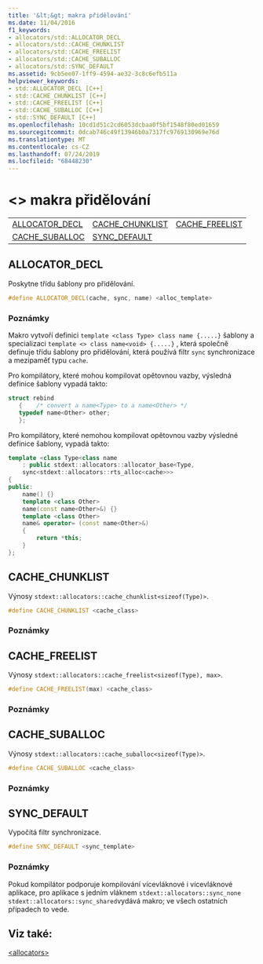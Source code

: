 ```yaml
---
title: '&lt;&gt; makra přidělování'
ms.date: 11/04/2016
f1_keywords:
- allocators/std::ALLOCATOR_DECL
- allocators/std::CACHE_CHUNKLIST
- allocators/std::CACHE_FREELIST
- allocators/std::CACHE_SUBALLOC
- allocators/std::SYNC_DEFAULT
ms.assetid: 9cb5ee07-1ff9-4594-ae32-3c8c6efb511a
helpviewer_keywords:
- std::ALLOCATOR_DECL [C++]
- std::CACHE_CHUNKLIST [C++]
- std::CACHE_FREELIST [C++]
- std::CACHE_SUBALLOC [C++]
- std::SYNC_DEFAULT [C++]
ms.openlocfilehash: 10cd1d51c2cd6053dcbaa0f5bf1548f80ed01659
ms.sourcegitcommit: 0dcab746c49f13946b0a7317fc9769130969e76d
ms.translationtype: MT
ms.contentlocale: cs-CZ
ms.lasthandoff: 07/24/2019
ms.locfileid: "68448230"
---
```

# <a name="ltallocatorsgt-macros"></a>&lt;&gt; makra přidělování

||||
|-|-|-|
|[ALLOCATOR_DECL](#allocator_decl)|[CACHE_CHUNKLIST](#cache_chunklist)|[CACHE_FREELIST](#cache_freelist)|
|[CACHE_SUBALLOC](#cache_suballoc)|[SYNC_DEFAULT](#sync_default)|

## <a name="allocator_decl"></a>ALLOCATOR_DECL

Poskytne třídu šablony pro přidělování.

```cpp
#define ALLOCATOR_DECL(cache, sync, name) <alloc_template>
```

### <a name="remarks"></a>Poznámky

Makro vytvoří definici `template <class Type> class name {.....}` šablony a specializaci `template <> class name<void> {.....}` , která společně definuje třídu šablony pro přidělování, která používá filtr `sync` synchronizace a mezipaměť typu `cache`.

Pro kompilátory, které mohou kompilovat opětovnou vazby, výsledná definice šablony vypadá takto:

```cpp
struct rebind
   {    /* convert a name<Type> to a name<Other> */
   typedef name<Other> other;
   };
```

Pro kompilátory, které nemohou kompilovat opětovnou vazby výsledné definice šablony, vypadá takto:

```cpp
template <class Type<class name
    : public stdext::allocators::allocator_base<Type,
    sync<stdext::allocators::rts_alloc<cache>>>
{
public:
    name() {}
    template <class Other>
    name(const name<Other>&) {}
    template <class Other>
    name& operator= (const name<Other>&)
    {
        return *this;
    }
};
```

## <a name="cache_chunklist"></a>CACHE_CHUNKLIST

Výnosy `stdext::allocators::cache_chunklist<sizeof(Type)>`.

```cpp
#define CACHE_CHUNKLIST <cache_class>
```

### <a name="remarks"></a>Poznámky

## <a name="cache_freelist"></a>CACHE_FREELIST

Výnosy `stdext::allocators::cache_freelist<sizeof(Type), max>`.

```cpp
#define CACHE_FREELIST(max) <cache_class>
```

### <a name="remarks"></a>Poznámky

## <a name="cache_suballoc"></a>  CACHE_SUBALLOC

Výnosy `stdext::allocators::cache_suballoc<sizeof(Type)>`.

```cpp
#define CACHE_SUBALLOC <cache_class>
```

### <a name="remarks"></a>Poznámky

## <a name="sync_default"></a>SYNC_DEFAULT

Vypočítá filtr synchronizace.

```cpp
#define SYNC_DEFAULT <sync_template>
```

### <a name="remarks"></a>Poznámky

Pokud kompilátor podporuje kompilování vícevláknové i vícevláknové aplikace, pro aplikace s jedním vláknem `stdext::allocators::sync_none` `stdext::allocators::sync_shared`vydává makro; ve všech ostatních případech to vede.

## <a name="see-also"></a>Viz také:

[\<allocators>](../standard-library/allocators-header.md)
